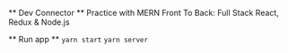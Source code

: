** Dev Connector **
Practice with MERN Front To Back: Full Stack React, Redux & Node.js

** Run app **
`yarn start`
`yarn server`